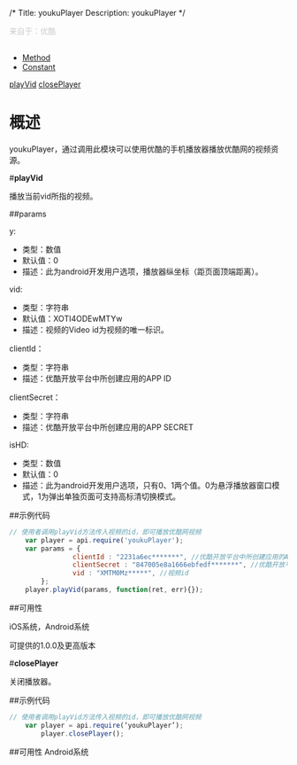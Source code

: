 /*Title: youkuPlayerDescription: youkuPlayer*/<p style="color: #ccc; margin-bottom: 30px;">来自于：优酷</p><ul id="tab" class="clearfix">	<li class="active"><a href="#method-content">Method</a></li>	<li><a href="#const-content">Constant</a></li></ul><div id="method-content"><div class="outline">[playVid](#playVid)[closePlayer](#closePlayer)</div># 概述youkuPlayer，通过调用此模块可以使用优酷的手机播放器播放优酷网的视频资源。#**playVid**<div id="playVid"></div>播放当前vid所指的视频。##paramsy:- 类型：数值- 默认值：0- 描述：此为android开发用户选项，播放器纵坐标（距页面顶端距离）。vid:- 类型：字符串- 默认值：XOTI4ODEwMTYw- 描述：视频的Video id为视频的唯一标识。clientId：- 类型：字符串- 描述：优酷开放平台中所创建应用的APP IDclientSecret：- 类型：字符串- 描述：优酷开放平台中所创建应用的APP SECRETisHD:- 类型：数值- 默认值：0- 描述：此为android开发用户选项，只有0、1两个值。0为悬浮播放器窗口模式，1为弹出单独页面可支持高标清切换模式。##示例代码```javascript// 使用者调用playVid方法传入视频的id，即可播放优酷网视频            var player = api.require('youkuPlayer');    var params = {		        clientId : "2231a6ec*******", //优酷开放平台中所创建应用的APP ID                clientSecret : "847005e8a1666ebfedf*******", //优酷开放平台中所创建应用的APP SECRET                vid : "XMTM0Mz*****", //视频id		};        player.playVid(params, function(ret, err){});```##可用性iOS系统，Android系统可提供的1.0.0及更高版本#**closePlayer**<div id="playVid"></div>关闭播放器。##示例代码```javascript// 使用者调用playVid方法传入视频的id，即可播放优酷网视频            var player = api.require(‘youkuPlayer’);        player.closePlayer();```##可用性Android系统